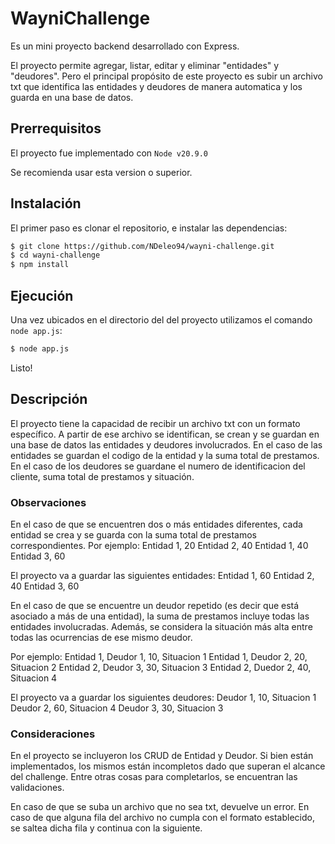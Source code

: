 # WayniChallenge

Es un mini proyecto backend desarrollado con Express.

El proyecto permite agregar, listar, editar y eliminar "entidades" y "deudores".
Pero el principal propósito de este proyecto es subir un archivo txt que identifica
las entidades y deudores de manera automatica y los guarda en una base de datos.

## Prerrequisitos
El proyecto fue implementado con `Node v20.9.0`

Se recomienda usar esta version o superior.

## Instalación
El primer paso es clonar el repositorio, e instalar las dependencias:

```sh
$ git clone https://github.com/NDeleo94/wayni-challenge.git
$ cd wayni-challenge
$ npm install
```

## Ejecución

Una vez ubicados en el directorio del del proyecto utilizamos el comando `node app.js`:

```sh
$ node app.js
```

Listo!

## Descripción
El proyecto tiene la capacidad de recibir un archivo txt con un formato específico.
A partir de ese archivo se identifican, se crean y se guardan en una base de datos las entidades y deudores involucrados.
En el caso de las entidades se guardan el codigo de la entidad y la suma total de prestamos.
En el caso de los deudores se guardane el numero de identificacion del cliente, suma total de prestamos y situación.

### Observaciones
En el caso de que se encuentren dos o más entidades diferentes, cada entidad se crea y se guarda con la suma total de prestamos correspondientes.
Por ejemplo:
Entidad 1, 20
Entidad 2, 40
Entidad 1, 40
Entidad 3, 60

El proyecto va a guardar las siguientes entidades:
Entidad 1, 60
Entidad 2, 40
Entidad 3, 60

En el caso de que se encuentre un deudor repetido (es decir que está asociado a más de una entidad), la suma de prestamos incluye todas las entidades involucradas.
Además, se considera la situación más alta entre todas las ocurrencias de ese mismo deudor.

Por ejemplo:
Entidad 1, Deudor 1, 10, Situacion 1
Entidad 1, Deudor 2, 20, Situacion 2
Entidad 2, Deudor 3, 30, Situacion 3
Entidad 2, Duedor 2, 40, Situacion 4

El proyecto va a guardar los siguientes deudores:
Deudor 1, 10, Situacion 1
Deudor 2, 60, Situacion 4
Deudor 3, 30, Situacion 3

### Consideraciones
En el proyecto se incluyeron los CRUD de Entidad y Deudor.
Si bien están implementados, los mismos están incompletos dado que superan el alcance del challenge.
Entre otras cosas para completarlos, se encuentran las validaciones.

En caso de que se suba un archivo que no sea txt, devuelve un error.
En caso de que alguna fila del archivo no cumpla con el formato establecido, se saltea dicha fila y continua con la siguiente.
